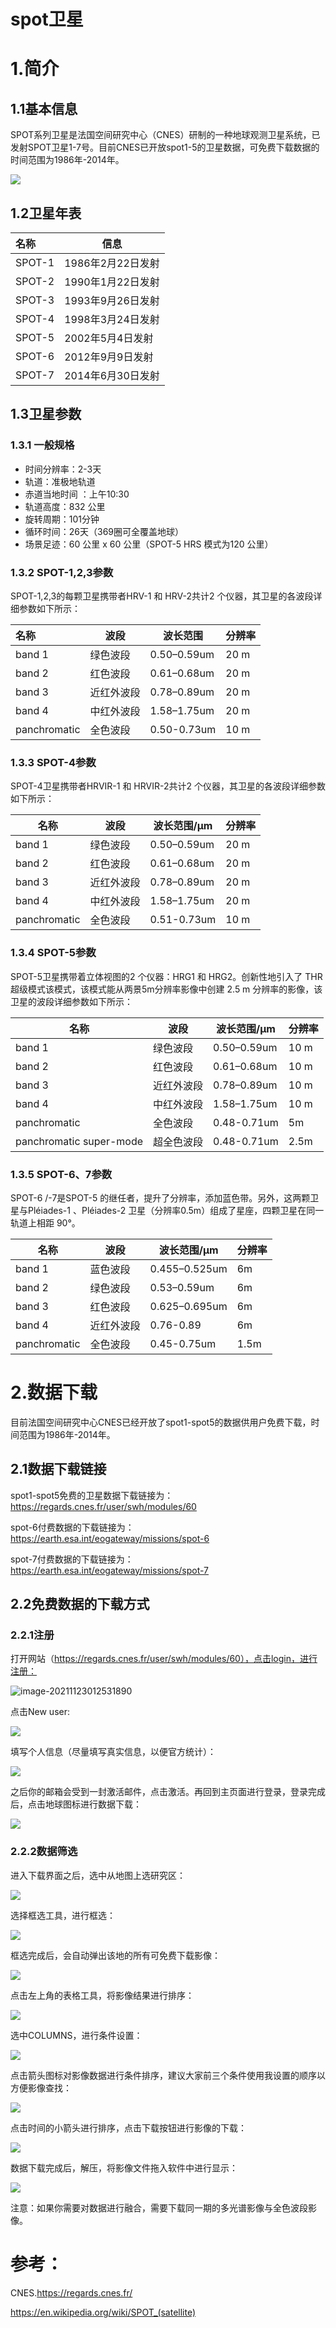 # spot卫星

# 1.简介

## 1.1基本信息

SPOT系列卫星是法国空间研究中心（CNES）研制的一种地球观测卫星系统，已发射SPOT卫星1-7号。目前CNES已开放spot1-5的卫星数据，可免费下载数据的时间范围为1986年-2014年。

![](https://gitee.com/kitmyfaceplease/image_upload/raw/master/image/20211123020037.png)

## 1.2卫星年表

| 名称   | 信息              |
| :----- | ----------------- |
| SPOT-1 | 1986年2月22日发射 |
| SPOT-2 | 1990年1月22日发射 |
| SPOT-3 | 1993年9月26日发射 |
| SPOT-4 | 1998年3月24日发射 |
| SPOT-5 | 2002年5月4日发射  |
| SPOT-6 | 2012年9月9日发射  |
| SPOT-7 | 2014年6月30日发射 |



## 1.3卫星参数

### 1.3.1 一般规格

- 时间分辨率：2-3天
- 轨道：准极地轨道
- 赤道当地时间 ：上午10:30 
- 轨道高度：832 公里
- 旋转周期：101分钟
- 循环时间：26天（369圈可全覆盖地球）
- 场景足迹：60 公里 x 60 公里（SPOT-5 HRS 模式为120 公里）

### 1.3.2 SPOT-1,2,3参数

SPOT-1,2,3的每颗卫星携带者HRV-1 和 HRV-2共计2 个仪器，其卫星的各波段详细参数如下所示：

| 名称         | 波段       | 波长范围    | 分辨率 |
| :----------- | ---------- | ----------- | ------ |
| band 1       | 绿色波段   | 0.50–0.59um | 20 m   |
| band 2       | 红色波段   | 0.61–0.68um | 20 m   |
| band 3       | 近红外波段 | 0.78–0.89um | 20 m   |
| band 4       | 中红外波段 | 1.58–1.75um | 20 m   |
| panchromatic | 全色波段   | 0.50-0.73um | 10 m   |

### 1.3.3 SPOT-4参数

SPOT-4卫星携带者HRVIR-1 和 HRVIR-2共计2 个仪器，其卫星的各波段详细参数如下所示：

| 名称         | 波段       | 波长范围/μm | 分辨率 |
| ------------ | ---------- | ----------- | ------ |
| band 1       | 绿色波段   | 0.50–0.59um | 20 m   |
| band 2       | 红色波段   | 0.61–0.68um | 20 m   |
| band 3       | 近红外波段 | 0.78–0.89um | 20 m   |
| band 4       | 中红外波段 | 1.58–1.75um | 20 m   |
| panchromatic | 全色波段   | 0.51-0.73um | 10 m   |

### 1.3.4 SPOT-5参数

SPOT-5卫星携带着立体视图的2 个仪器：HRG1 和 HRG2。创新性地引入了 THR 超级模式该模式，该模式能从两景5m分辨率影像中创建 2.5 m 分辨率的影像，该卫星的波段详细参数如下所示：

| 名称                    | 波段       | 波长范围/μm | 分辨率 |
| ----------------------- | ---------- | ----------- | ------ |
| band 1                  | 绿色波段   | 0.50–0.59um | 10 m   |
| band 2                  | 红色波段   | 0.61–0.68um | 10 m   |
| band 3                  | 近红外波段 | 0.78–0.89um | 10 m   |
| band 4                  | 中红外波段 | 1.58–1.75um | 10 m   |
| panchromatic            | 全色波段   | 0.48-0.71um | 5m     |
| panchromatic super-mode | 超全色波段 | 0.48-0.71um | 2.5m   |

### 1.3.5 SPOT-6、7参数

SPOT-6 /-7是SPOT-5 的继任者，提升了分辨率，添加蓝色带。另外，这两颗卫星与Pléiades-1 、Pléiades-2 卫星（分辨率0.5m）组成了星座，四颗卫星在同一轨道上相距 90°。

| 名称         | 波段       | 波长范围/μm   | 分辨率 |
| ------------ | ---------- | ------------- | ------ |
| band 1       | 蓝色波段   | 0.455–0.525um | 6m     |
| band 2       | 绿色波段   | 0.53–0.59um   | 6m     |
| band 3       | 红色波段   | 0.625–0.695um | 6m     |
| band 4       | 近红外波段 | 0.76-0.89     | 6m     |
| panchromatic | 全色波段   | 0.45-0.75um   | 1.5m   |

# 2.数据下载

目前法国空间研究中心CNES已经开放了spot1-spot5的数据供用户免费下载，时间范围为1986年-2014年。

## 2.1数据下载链接

spot1-spot5免费的卫星数据下载链接为：https://regards.cnes.fr/user/swh/modules/60

spot-6付费数据的下载链接为：https://earth.esa.int/eogateway/missions/spot-6

spot-7付费数据的下载链接为：https://earth.esa.int/eogateway/missions/spot-7

## 2.2免费数据的下载方式

### 2.2.1注册

打开网站（https://regards.cnes.fr/user/swh/modules/60），点击login，进行注册：

![image-20211123012531890](C:\Users\CR\AppData\Roaming\Typora\typora-user-images\image-20211123012531890.png)

点击New user:

![](https://gitee.com/kitmyfaceplease/image_upload/raw/master/image/20211123012830.png)

填写个人信息（尽量填写真实信息，以便官方统计）：

![](https://gitee.com/kitmyfaceplease/image_upload/raw/master/image/20211123012859.png)

之后你的邮箱会受到一封激活邮件，点击激活。再回到主页面进行登录，登录完成后，点击地球图标进行数据下载：

![](https://gitee.com/kitmyfaceplease/image_upload/raw/master/image/20211123013039.png)

### 2.2.2数据筛选

进入下载界面之后，选中从地图上选研究区：

![](https://gitee.com/kitmyfaceplease/image_upload/raw/master/image/20211123013311.png)

选择框选工具，进行框选：

![](https://gitee.com/kitmyfaceplease/image_upload/raw/master/image/20211123013434.png)

框选完成后，会自动弹出该地的所有可免费下载影像：

![](https://gitee.com/kitmyfaceplease/image_upload/raw/master/image/20211123013619.png)

点击左上角的表格工具，将影像结果进行排序：

![](https://gitee.com/kitmyfaceplease/image_upload/raw/master/image/20211123013756.png)

选中COLUMNS，进行条件设置：

![](https://gitee.com/kitmyfaceplease/image_upload/raw/master/image/20211123013821.png)

点击箭头图标对影像数据进行条件排序，建议大家前三个条件使用我设置的顺序以方便影像查找：

![](https://gitee.com/kitmyfaceplease/image_upload/raw/master/image/20211123014002.png)

点击时间的小箭头进行排序，点击下载按钮进行影像的下载：

![](https://gitee.com/kitmyfaceplease/image_upload/raw/master/image/20211123015419.png)

数据下载完成后，解压，将影像文件拖入软件中进行显示：

![](https://gitee.com/kitmyfaceplease/image_upload/raw/master/image/20211123015822.png)

注意：如果你需要对数据进行融合，需要下载同一期的多光谱影像与全色波段影像。

# 参考：

CNES.https://regards.cnes.fr/

https://en.wikipedia.org/wiki/SPOT_(satellite)



